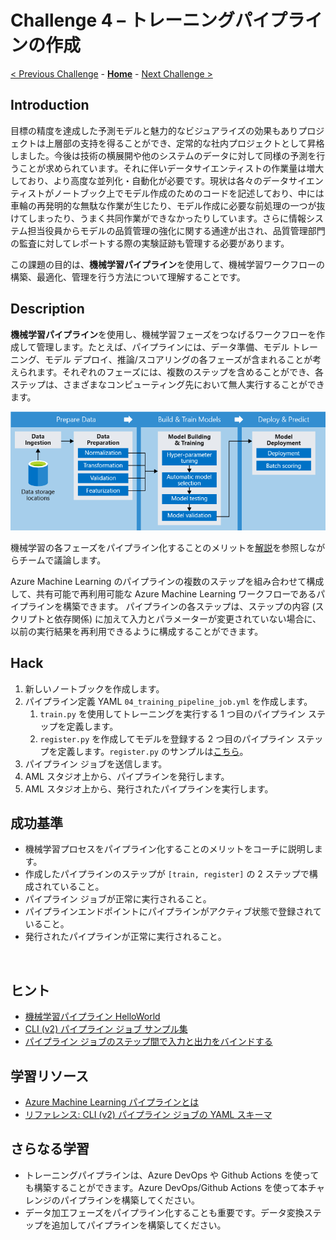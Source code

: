 # Challenge 4 – トレーニングパイプラインの作成

[< Previous Challenge](./Challenge-03.md) - **[Home](./README.md)** - [Next Challenge >](./Challenge-05.md)

## Introduction
目標の精度を達成した予測モデルと魅力的なビジュアライズの効果もありプロジェクトは上層部の支持を得ることができ、定常的な社内プロジェクトとして昇格しました。今後は技術の横展開や他のシステムのデータに対して同様の予測を行うことが求められています。それに伴いデータサイエンティストの作業量は増大しており、より高度な並列化・自動化が必要です。現状は各々のデータサイエンティストがノートブック上でモデル作成のためのコードを記述しており、中には車輪の再発明的な無駄な作業が生じたり、モデル作成に必要な前処理の一つが抜けてしまったり、うまく共同作業ができなかったりしています。さらに情報システム担当役員からモデルの品質管理の強化に関する通達が出され、品質管理部門の監査に対してレポートする際の実験証跡も管理する必要があります。

この課題の目的は、**機械学習パイプライン**を使用して、機械学習ワークフローの構築、最適化、管理を行う方法について理解することです。

## Description
**機械学習パイプライン**を使用し、機械学習フェーズをつなげるワークフローを作成して管理します。たとえば、パイプラインには、データ準備、モデル トレーニング、モデル デプロイ、推論/スコアリングの各フェーズが含まれることが考えられます。それぞれのフェーズには、複数のステップを含めることができ、各ステップは、さまざまなコンピューティング先において無人実行することができます。

![aml-pipelines-concept](./images/004.png)

機械学習の各フェーズをパイプライン化することのメリットを[解説](https://docs.microsoft.com/azure/machine-learning/concept-ml-pipelines#key-advantages)を参照しながらチームで議論します。

Azure Machine Learning のパイプラインの複数のステップを組み合わせて構成して、共有可能で再利用可能な Azure Machine Learning ワークフローであるパイプラインを構築できます。 パイプラインの各ステップは、ステップの内容 (スクリプトと依存関係) に加えて入力とパラメーターが変更されていない場合に、以前の実行結果を再利用できるように構成することができます。

## Hack
1. 新しいノートブックを作成します。
1. パイプライン定義 YAML `04_training_pipeline_job.yml` を作成します。
    1. `train.py` を使用してトレーニングを実行する 1 つ目のパイプライン ステップを定義します。
    1. `register.py` を作成してモデルを登録する 2 つ目のパイプライン ステップを定義します。`register.py` のサンプルは[こちら](./Solutions/04_register.py)。
1. パイプライン ジョブを送信します。
1. AML スタジオ上から、パイプラインを発行します。
1. AML スタジオ上から、発行されたパイプラインを実行します。

## 成功基準
- 機械学習プロセスをパイプライン化することのメリットをコーチに説明します。
- 作成したパイプラインのステップが `[train, register]` の 2 ステップで構成されていること。
- パイプライン ジョブが正常に実行されること。
- パイプラインエンドポイントにパイプラインがアクティブ状態で登録されていること。
- 発行されたパイプラインが正常に実行されること。

<br>

## ヒント
 - [機械学習パイプライン HelloWorld](https://docs.microsoft.com/azure/machine-learning/how-to-train-cli#hello-pipelines)
 - [CLI (v2) パイプライン ジョブ サンプル集](https://docs.microsoft.com/azure/machine-learning/reference-yaml-job-pipeline#examples)
 - [パイプライン ジョブのステップ間で入力と出力をバインドする](https://docs.microsoft.com/azure/machine-learning/reference-yaml-core-syntax#binding-inputs-and-outputs-between-steps-in-a-pipeline-job)
 
## 学習リソース
 - [Azure Machine Learning パイプラインとは](https://docs.microsoft.com/azure/machine-learning/concept-ml-pipelines)
 - [リファレンス: CLI (v2) パイプライン ジョブの YAML スキーマ](https://docs.microsoft.com/azure/machine-learning/reference-yaml-job-pipeline)
 


## さらなる学習
 - トレーニングパイプラインは、Azure DevOps や Github Actions を使っても構築することができます。Azure DevOps/Github Actions を使って本チャレンジのパイプラインを構築してください。
 - データ加工フェーズをパイプライン化することも重要です。データ変換ステップを追加してパイプラインを構築してください。